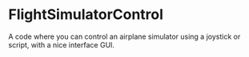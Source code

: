 # FlightSimulatorControl
A code where you can control an airplane simulator using a joystick or script, with a nice interface GUI.

